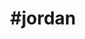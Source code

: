 ---
title: "#jordan"
hashtag: "jordan"
tags:
  - Countries I have visited
  - Country
  - Middle East
---